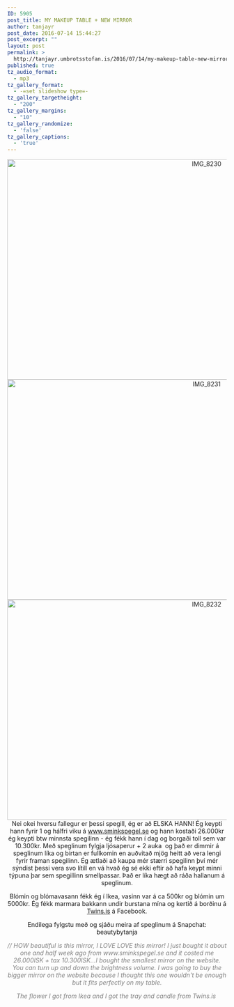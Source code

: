 ```yaml
---
ID: 5905
post_title: MY MAKEUP TABLE + NEW MIRROR
author: tanjayr
post_date: 2016-07-14 15:44:27
post_excerpt: ""
layout: post
permalink: >
  http://tanjayr.umbrotsstofan.is/2016/07/14/my-makeup-table-new-mirror/
published: true
tz_audio_format:
  - mp3
tz_gallery_format:
  - -=set slideshow type=-
tz_gallery_targetheight:
  - "200"
tz_gallery_margins:
  - "10"
tz_gallery_randomize:
  - 'false'
tz_gallery_captions:
  - 'true'
---
```

<p style="text-align: center;"><img class="aligncenter size-large wp-image-5906" src="http://www.tanjayr.com/wp-content/uploads/2016/07/IMG_8230-1024x576.jpg" alt="IMG_8230" width="900" height="506" />
<img class="aligncenter size-large wp-image-5907" src="http://www.tanjayr.com/wp-content/uploads/2016/07/IMG_8231-1024x576.jpg" alt="IMG_8231" width="900" height="506" />
<img class="aligncenter size-large wp-image-5908" src="http://www.tanjayr.com/wp-content/uploads/2016/07/IMG_8232-1024x576.jpg" alt="IMG_8232" width="900" height="506" />Nei okei hversu fallegur er þessi spegill, ég er að ELSKA HANN! Ég keypti hann fyrir 1 og hálfri viku á <a href="http://www.sminkspegel.se/chloe-vit-lack" target="_blank">www.sminkspegel.se</a> og hann kostaði 26.000kr ég keypti btw minnsta spegilinn - ég fékk hann í dag og borgaði toll sem var 10.300kr. Með speglinum fylgja ljósaperur + 2 auka  og það er dimmir á speglinum líka og birtan er fullkomin en auðvitað mjög heitt að vera lengi fyrir framan spegilinn. Ég ætlaði að kaupa mér stærri spegilinn því mér sýndist þessi vera svo lítill en vá hvað ég sé ekki eftir að hafa keypt minni týpuna þar sem spegillinn smellpassar. Það er líka hægt að ráða hallanum á speglinum.</p>
<p style="text-align: center;">Blómin og blómavasann fékk ég í Ikea, vasinn var á ca 500kr og blómin um 5000kr. Ég fékk marmara bakkann undir burstana mína og kertið á borðinu á <a href="https://www.facebook.com/Twinsis-478494949007855/?fref=ts" target="_blank">Twins.is</a> á Facebook.</p>
<p style="text-align: center;">Endilega fylgstu með og sjáðu meira af speglinum á Snapchat: beautybytanja</p>
<p style="text-align: center;"><em><span style="color: #808080;">// HOW beautiful is this mirror, I LOVE LOVE this mirror! I just bought it about one and half week ago from www.sminkspegel.se and it costed me 26.000ISK + tax 10.300ISK...I bought the smallest mirror on the website. You can turn up and down the brightness volume. I was going to buy the bigger mirror on the website because I thought this one wouldn't be enough but it fits perfectly on my table.</span></em></p>
<p style="text-align: center;"><em><span style="color: #808080;">The flower I got from Ikea and I got the tray and candle from Twins.is </span></em></p>